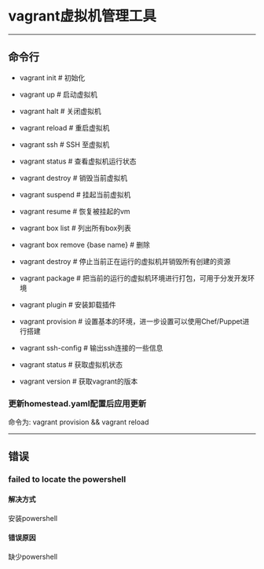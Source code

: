 # vagrant虚拟机管理工具

- - - - - - - -

## 命令行

- vagrant init        # 初始化
- vagrant up          # 启动虚拟机
- vagrant halt        # 关闭虚拟机
- vagrant reload      # 重启虚拟机
- vagrant ssh         # SSH 至虚拟机
- vagrant status      # 查看虚拟机运行状态
- vagrant destroy     # 销毁当前虚拟机

- vagrant suspend         # 挂起当前虚拟机
- vagrant resume          # 恢复被挂起的vm
- vagrant box list        # 列出所有box列表

- vagrant box remove {base name}  # 删除

- vagrant destroy         # 停止当前正在运行的虚拟机并销毁所有创建的资源
- vagrant package         # 把当前的运行的虚拟机环境进行打包，可用于分发开发环境
- vagrant plugin          # 安装卸载插件
- vagrant provision       # 设置基本的环境，进一步设置可以使用Chef/Puppet进行搭建
- vagrant ssh-config      # 输出ssh连接的一些信息
- vagrant status          # 获取虚拟机状态
- vagrant version         # 获取vagrant的版本

### 更新homestead.yaml配置后应用更新

命令为:
    vagrant provision && vagrant reload

---
## 错误

### failed to locate the powershell

#### 解决方式
安装powershell

#### 错误原因
缺少powershell